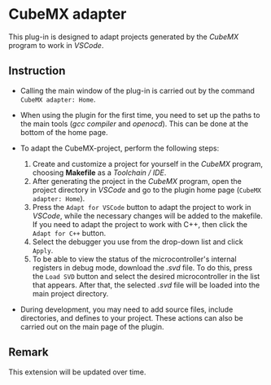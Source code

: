 # CubeMX adapter

This plug-in is designed to adapt projects generated by the *CubeMX* program to work in *VSCode*.

## Instruction

- Calling the main window of the plug-in is carried out by the command `CubeMX adapter: Home`.

- When using the plugin for the first time, you need to set up the paths to the main tools (*gcc compiler* and *openocd*). This can be done at the bottom of the home page.

- To adapt the CubeMX-project, perform the following steps:
    1. Create and customize a project for yourself in the *CubeMX* program, choosing **Makefile** as a *Toolchain / IDE*.
    2. After generating the project in the *CubeMX* program, open the project directory in *VSCode* and go to the plugin home page (`CubeMX adapter: Home`).
    3. Press the `Adapt for VSCode` button to adapt the project to work in *VSCode*, while the necessary changes will be added to the makefile. If you need to adapt the project to work with C++, then click the `Adapt for C++` button.
    4. Select the debugger you use from the drop-down list and click `Apply`.
    5. To be able to view the status of the microcontroller's internal registers in debug mode, download the *.svd* file. To do this, press the `Load SVD` button and select the desired microcontroller in the list that appears. After that, the selected *.svd* file will be loaded into the main project directory.

- During development, you may need to add source files, include directories, and defines to your project. These actions can also be carried out on the main page of the plugin.

## Remark

This extension will be updated over time.
